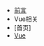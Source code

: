 - [前言](nav.md)
  <!-- - [首页](README.md)
  - [Vue](nav.md) -->
-  Vue相关
  - [首页]
  - [Vue](nav.md)
  